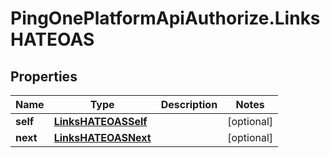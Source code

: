 # PingOnePlatformApiAuthorize.LinksHATEOAS

## Properties

Name | Type | Description | Notes
------------ | ------------- | ------------- | -------------
**self** | [**LinksHATEOASSelf**](LinksHATEOASSelf.md) |  | [optional] 
**next** | [**LinksHATEOASNext**](LinksHATEOASNext.md) |  | [optional] 



